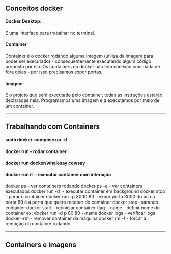 ## Conceitos docker
#### Docker Desktop:
É uma interface para trabalhar no terminal.

#### Container
Container é o docker rodando alguma imagem (utiliza da imagem para poder ser executado) - consequentemente executando algum código proposto por ela.
Os containers do docker não tem conexão com nada de fora deles - por isso precisamos expor portas. 

#### Imagem
É o projeto que será executado pelo container, todas as instruções estarão declaradas nela. Programamos uma imagem e a executamos por meio de um container.

------------------------------------

## Trabalhando com Containers
#### sudo docker-compose up -d
#### docker run - rodar container
#### docker run docker/whalesay cowsay
#### docker run it <image> - executar container com interação
docker ps - ver containers rodando
docker ps -a - ver containers executados
docker run -d <image> - executar container em background
docker stop <NAME> - parar o container
docker run -p 3000:80 <image> -expor porta 3000 do pc na porta 80 é a porta que quero receber do container
docker stop <id ou nome> -parando container
docker start <id> - re/iniciar container
flag --name - definir nome do container ex: docker run -d p 80:80  --name <nomeQueQuero>
docker logs <id> - verificar logs
docker -rm <id> - remover container da máquina
docker rm <id>  -f - forçar a remoção do container rodando

 ------------------------------------
## Containers e imagens
